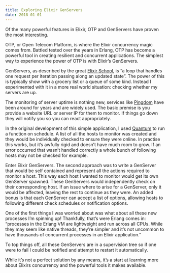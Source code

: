 ```yaml
---
title: Exploring Elixir GenServers
date: 2018-01-01
---
```

Of the many powerful features in Elixir, OTP and GenServers have proven the most interesting.

OTP, or Open Telecom Platform, is where the Elixir concurrency magic comes from. Battled tested over the years in Erlang, OTP has become a powerful tool in creating resilient and concurrent applications. The simplest way to experience the power of OTP is with Elixir’s GenServers.

GenServers, as described by the great [Elixir School](https://elixirschool.com/en/lessons/advanced/otp-concurrency/), is “a loop that handles one request per iteration passing along an updated state”. The power of this is typically show with a grocery list or a queue of some kind. Instead I experimented with it in a more real world situation: checking whether my servers are up.

The monitoring of server uptime is nothing new, services like [Pingdom](https://www.pingdom.com/) have been around for years and are widely used. The basic premise is you provide a website URL or server IP for them to monitor. If things go down they will notify you so you can react appropriately.

In the original development of this simple application, I used [Quantum](https://github.com/c-rack/quantum-elixir) to run a function on schedule. A list of all the hosts to monitor was created and they would be individually checked to ensure they were online. In practise this works, but it’s awfully rigid and doesn’t have much room to grow. If an error occurred that wasn’t handled correctly a whole bunch of following hosts may not be checked for example.

Enter Elixir GenServers. The second approach was to write a GenServer that would be self contained and represent all the actions required to monitor a host. This way each host I wanted to monitor would get its own GenServer spawned. These GenServers would independently check on their corresponding host. If an issue where to arise for a GenServer, only it would be affected, leaving the rest to continue as they were. An added bonus is that each GenServer can accept a list of options, allowing hosts to following different check schedules or notification options.

One of the first things I was worried about was what about all these new processes I’m spinning up! Thankfully, that’s were Erlang comes in: “processes in the Erlang VM are lightweight and run across all CPUs. While they may seem like native threads, they’re simpler and it’s not uncommon to have thousands of concurrent processes in an Elixir application.”

To top things off, all these GenServers are in a supervision tree so if one were to fail I could be notified and attempt to restart it automatically.

While it’s not a perfect solution by any means, it’s a start at learning more about Elixirs concurrency and the powerful tools it makes available.
